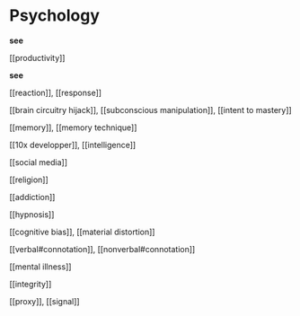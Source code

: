 # Psychology

**see**

[[productivity]]

**see**

[[reaction]], [[response]]

[[brain circuitry hijack]], [[subconscious manipulation]], [[intent to mastery]]

[[memory]], [[memory technique]]

[[10x developper]], [[intelligence]]

[[social media]]

[[religion]]

[[addiction]]

[[hypnosis]]

[[cognitive bias]], [[material distortion]]

[[verbal#connotation]], [[nonverbal#connotation]]

[[mental illness]]

[[integrity]]

[[proxy]], [[signal]]
